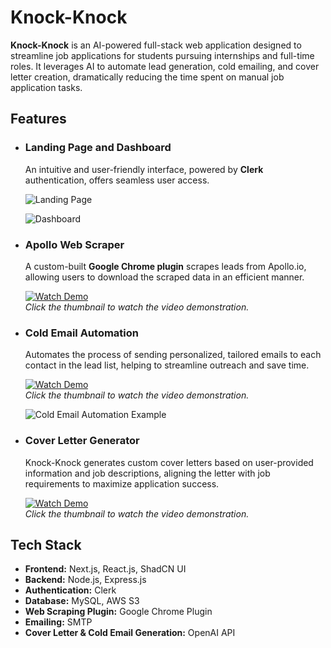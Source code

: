 # Knock-Knock

**Knock-Knock** is an AI-powered full-stack web application designed to streamline job applications for students pursuing internships and full-time roles. It leverages AI to automate lead generation, cold emailing, and cover letter creation, dramatically reducing the time spent on manual job application tasks.

## Features

- ### **Landing Page and Dashboard**  
  An intuitive and user-friendly interface, powered by **Clerk** authentication, offers seamless user access.

  ![Landing Page](https://github.com/user-attachments/assets/25733e4d-df53-4dbb-9f21-b116e67afe7c)
  
  ![Dashboard](https://github.com/user-attachments/assets/f69667d5-c2ab-4835-8d2b-bde444510f52)

- ### **Apollo Web Scraper**  
  A custom-built **Google Chrome plugin** scrapes leads from Apollo.io, allowing users to download the scraped data in an efficient manner.

  [![Watch Demo](https://img.youtube.com/vi/pqTQKKBMGH4/0.jpg)](https://youtu.be/pqTQKKBMGH4)  
  _Click the thumbnail to watch the video demonstration._

- ### **Cold Email Automation**  
  Automates the process of sending personalized, tailored emails to each contact in the lead list, helping to streamline outreach and save time.

  [![Watch Demo](https://img.youtube.com/vi/lN0p4wB3y30/0.jpg)](https://youtu.be/lN0p4wB3y30)  
  _Click the thumbnail to watch the video demonstration._

  ![Cold Email Automation Example](https://github.com/user-attachments/assets/ac352e74-6b03-4136-8fdd-aa4e1b9b33ae)

- ### **Cover Letter Generator**  
  Knock-Knock generates custom cover letters based on user-provided information and job descriptions, aligning the letter with job requirements to maximize application success.

  [![Watch Demo](https://img.youtube.com/vi/afmzuFTlE9M/0.jpg)](https://youtu.be/afmzuFTlE9M)  
  _Click the thumbnail to watch the video demonstration._

## Tech Stack

- **Frontend:** Next.js, React.js, ShadCN UI
- **Backend:** Node.js, Express.js
- **Authentication:** Clerk
- **Database:** MySQL, AWS S3
- **Web Scraping Plugin:** Google Chrome Plugin
- **Emailing:** SMTP
- **Cover Letter & Cold Email Generation:** OpenAI API
